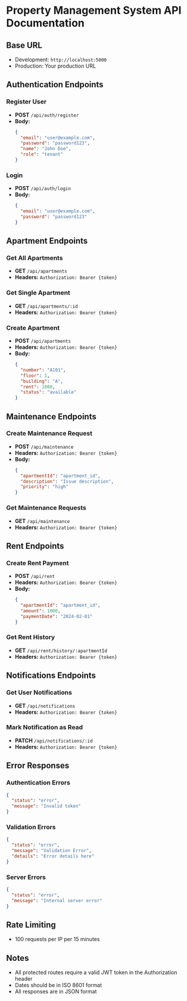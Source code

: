 # Property Management System API Documentation

## Base URL
- Development: `http://localhost:5000`
- Production: Your production URL

## Authentication Endpoints

### Register User
- **POST** `/api/auth/register`
- **Body:**
  ```json
  {
    "email": "user@example.com",
    "password": "password123",
    "name": "John Doe",
    "role": "tenant"
  }
  ```

### Login
- **POST** `/api/auth/login`
- **Body:**
  ```json
  {
    "email": "user@example.com",
    "password": "password123"
  }
  ```

## Apartment Endpoints

### Get All Apartments
- **GET** `/api/apartments`
- **Headers:** `Authorization: Bearer {token}`

### Get Single Apartment
- **GET** `/api/apartments/:id`
- **Headers:** `Authorization: Bearer {token}`

### Create Apartment
- **POST** `/api/apartments`
- **Headers:** `Authorization: Bearer {token}`
- **Body:**
  ```json
  {
    "number": "A101",
    "floor": 1,
    "building": "A",
    "rent": 1000,
    "status": "available"
  }
  ```

## Maintenance Endpoints

### Create Maintenance Request
- **POST** `/api/maintenance`
- **Headers:** `Authorization: Bearer {token}`
- **Body:**
  ```json
  {
    "apartmentId": "apartment_id",
    "description": "Issue description",
    "priority": "high"
  }
  ```

### Get Maintenance Requests
- **GET** `/api/maintenance`
- **Headers:** `Authorization: Bearer {token}`

## Rent Endpoints

### Create Rent Payment
- **POST** `/api/rent`
- **Headers:** `Authorization: Bearer {token}`
- **Body:**
  ```json
  {
    "apartmentId": "apartment_id",
    "amount": 1000,
    "paymentDate": "2024-02-01"
  }
  ```

### Get Rent History
- **GET** `/api/rent/history/:apartmentId`
- **Headers:** `Authorization: Bearer {token}`

## Notifications Endpoints

### Get User Notifications
- **GET** `/api/notifications`
- **Headers:** `Authorization: Bearer {token}`

### Mark Notification as Read
- **PATCH** `/api/notifications/:id`
- **Headers:** `Authorization: Bearer {token}`

## Error Responses

### Authentication Errors
```json
{
  "status": "error",
  "message": "Invalid token"
}
```

### Validation Errors
```json
{
  "status": "error",
  "message": "Validation Error",
  "details": "Error details here"
}
```

### Server Errors
```json
{
  "status": "error",
  "message": "Internal server error"
}
```

## Rate Limiting
- 100 requests per IP per 15 minutes

## Notes
- All protected routes require a valid JWT token in the Authorization header
- Dates should be in ISO 8601 format
- All responses are in JSON format 
